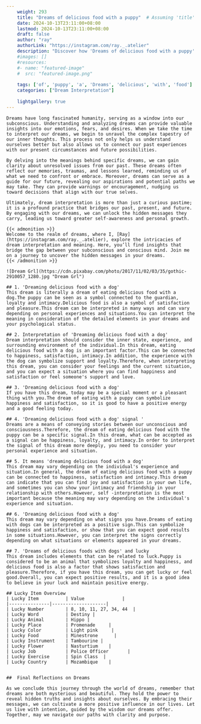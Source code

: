 ```yaml
---
    weight: 293
    title: "Dreams of delicious food with a puppy"  # Assuming 'title' column exists
    date: 2024-10-13T23:11:00+08:00
    lastmod: 2024-10-13T23:11:00+08:00
    draft: false
    author: "ray"
    authorLink: "https://instagram.com/ray._.atelier"
    description: "Discover how 'Dreams of delicious food with a puppy' can interpret your future and uncover its significant meanings in your life."
    #images: []
    #resources:
    #- name: "featured-image"
    #  src: "featured-image.png"
    
    tags: ['of', 'puppy', 'a', 'Dreams', 'delicious', 'with', 'food']
    categories: ["Dream Interpretation"]
    
    lightgallery: true
---
```

    
    Dreams have long fascinated humanity, serving as a window into our subconscious. Understanding and analyzing dreams can provide valuable insights into our emotions, fears, and desires. When we take the time to interpret our dreams, we begin to unravel the complex tapestry of our inner thoughts. This process not only helps us understand ourselves better but also allows us to connect our past experiences with our present circumstances and future possibilities.
    
    By delving into the meanings behind specific dreams, we can gain clarity about unresolved issues from our past. These dreams often reflect our memories, traumas, and lessons learned, reminding us of what we need to confront or embrace. Moreover, dreams can serve as a guide for our future, revealing our aspirations and potential paths we may take. They can provide warnings or encouragement, nudging us toward decisions that align with our true selves.
    
    Ultimately, dream interpretation is more than just a curious pastime; it is a profound practice that bridges our past, present, and future. By engaging with our dreams, we can unlock the hidden messages they carry, leading us toward greater self-awareness and personal growth.
    
    {{< admonition >}}
    Welcome to the realm of dreams, where I, [Ray](https://instagram.com/ray._.atelier), explore the intricacies of dream interpretation and meaning. Here, you’ll find insights that bridge the gap between your subconscious and conscious mind. Join me on a journey to uncover the hidden messages in your dreams.
    {{< /admonition >}}
    
    ![Dream Grl](https://cdn.pixabay.com/photo/2017/11/02/03/35/gothic-2910057_1280.jpg "Dream Grl")
    
    ## 1. 'Dreaming delicious food with a dog'
    This dream is literally a dream of eating delicious food with a dog.The puppy can be seen as a symbol connected to the guardian, loyalty and intimacy.Delicious food is also a symbol of satisfaction and pleasure.This dream can be interpreted in many ways and can vary depending on personal experiences and situations.You can interpret the meaning in consideration of the detailed elements in your dreams and your psychological status.
    
    ## 2. Interpretation of 'Dreaming delicious food with a dog'
    Dream interpretation should consider the inner state, experience, and surrounding environment of the individual.In this dream, eating delicious food with a dog is an important factor.This can be connected to happiness, satisfaction, intimacy.In addition, the experience with the dog can symbolize support and loyalty.Therefore, when interpreting this dream, you can consider your feelings and the current situation, and you can expect a situation where you can find happiness and satisfaction or feel someone's support and love.
    
    ## 3. 'Dreaming delicious food with a dog'
    If you have this dream, today may be a special moment or a pleasant thing with you.The dream of eating with a puppy can symbolize happiness and satisfaction, so it is good to have a positive energy and a good feeling today.
    
    ## 4. 'Dreaming delicious food with a dog' signal '
    Dreams are a means of conveying stories between our unconscious and consciousness.Therefore, the dream of eating delicious food with the puppy can be a specific signal.In this dream, what can be accepted as a signal can be happiness, loyalty, and intimacy.In order to interpret the signal of this dream more deeply, you need to consider your personal experience and situation.
    
    ## 5. It means 'dreaming delicious food with a dog'
    This dream may vary depending on the individual's experience and situation.In general, the dream of eating delicious food with a puppy can be connected to happiness, satisfaction and intimacy.This dream can indicate that you can find joy and satisfaction in your own life, and sometimes you can show your intimacy and friendship in your relationship with others.However, self -interpretation is the most important because the meaning may vary depending on the individual's experience and situation.
    
    ## 6. 'Dreaming delicious food with a dog'
    This dream may vary depending on what signs you have.Dreams of eating with dogs can be interpreted as a positive sign.This can symbolize happiness and satisfaction, or show that you can expect good results in some situations.However, you can interpret the signs correctly depending on what situations or elements appeared in your dreams.
    
    ## 7. 'Dreams of delicious foods with dogs' and lucky
    This dream includes elements that can be related to luck.Puppy is considered to be an animal that symbolizes loyalty and happiness, and delicious food is also a factor that shows satisfaction and pleasure.Therefore, if you have this dream, you can get lucky or feel good.Overall, you can expect positive results, and it is a good idea to believe in your luck and maintain positive energy.
    
    ## Lucky Item Overview
    | Lucky Item          | Value              |
    |---------------|--------------------|
    | Lucky Number        | 8, 10, 11, 27, 34, 44  |
    | Lucky Word          | Destiny |
    | Lucky Animal        | Hippo |
    | Lucky Place         | Promenade     |
    | Lucky Color         | Light pink     |
    | Lucky Food          | Minestrone      |
    | Lucky Instrument    | Tambourine |
    | Lucky Flower        | Nasturtium    |
    | Lucky Job           | Police Officer       |
    | Lucky Exercise      | Spin Class  |
    | Lucky Country       | Mozambique    |
    
    
    ##  Final Reflections on Dreams
    
    As we conclude this journey through the world of dreams, remember that dreams are both mysterious and beautiful. They hold the power to reveal hidden truths and insights about ourselves. By embracing their messages, we can cultivate a more positive influence in our lives. Let us live with intention, guided by the wisdom our dreams offer. Together, may we navigate our paths with clarity and purpose.
    